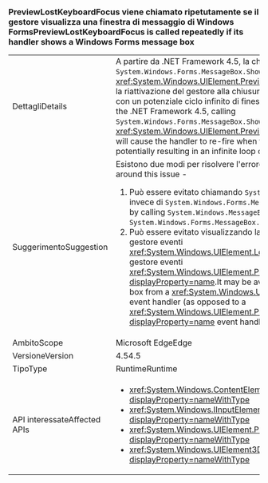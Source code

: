 ### <a name="previewlostkeyboardfocus-is-called-repeatedly-if-its-handler-shows-a-windows-forms-message-box"></a><span data-ttu-id="ce0ee-101">PreviewLostKeyboardFocus viene chiamato ripetutamente se il gestore visualizza una finestra di messaggio di Windows Forms</span><span class="sxs-lookup"><span data-stu-id="ce0ee-101">PreviewLostKeyboardFocus is called repeatedly if its handler shows a Windows Forms message box</span></span>

|   |   |
|---|---|
|<span data-ttu-id="ce0ee-102">Dettagli</span><span class="sxs-lookup"><span data-stu-id="ce0ee-102">Details</span></span>|<span data-ttu-id="ce0ee-103">A partire da .NET Framework 4.5, la chiamata di <code>System.Windows.Forms.MessageBox.Show</code> da un gestore <xref:System.Windows.UIElement.PreviewLostKeyboardFocus> causerà la riattivazione del gestore alla chiusura della finestra di messaggio, con un potenziale ciclo infinito di finestre di messaggio.</span><span class="sxs-lookup"><span data-stu-id="ce0ee-103">Beginning in the .NET Framework 4.5, calling <code>System.Windows.Forms.MessageBox.Show</code> from a <xref:System.Windows.UIElement.PreviewLostKeyboardFocus> handler will cause the handler to re-fire when the message box is closed, potentially resulting in an infinite loop of message boxes.</span></span>|
|<span data-ttu-id="ce0ee-104">Suggerimento</span><span class="sxs-lookup"><span data-stu-id="ce0ee-104">Suggestion</span></span>|<span data-ttu-id="ce0ee-105">Esistono due modi per risolvere l'errore:</span><span class="sxs-lookup"><span data-stu-id="ce0ee-105">There are two options to work around this issue -</span></span><ol><li><span data-ttu-id="ce0ee-106">Può essere evitato chiamando <code>System.Windows.MessageBox.Show</code> invece di <code>System.Windows.Forms.MessageBox.Show</code>.</span><span class="sxs-lookup"><span data-stu-id="ce0ee-106">It may be avoided by calling <code>System.Windows.MessageBox.Show</code> instead of <code>System.Windows.Forms.MessageBox.Show</code>.</span></span></li><li><span data-ttu-id="ce0ee-107">Può essere evitato visualizzando la finestra di messaggio da un gestore eventi <xref:System.Windows.UIElement.LostKeyboardFocus>, anziché un gestore eventi <xref:System.Windows.UIElement.PreviewLostKeyboardFocus?displayProperty=name>.</span><span class="sxs-lookup"><span data-stu-id="ce0ee-107">It may be avoided by showing the message box from a <xref:System.Windows.UIElement.LostKeyboardFocus> event handler (as opposed to a <xref:System.Windows.UIElement.PreviewLostKeyboardFocus?displayProperty=name> event handler).</span></span></li></ol>|
|<span data-ttu-id="ce0ee-108">Ambito</span><span class="sxs-lookup"><span data-stu-id="ce0ee-108">Scope</span></span>|<span data-ttu-id="ce0ee-109">Microsoft Edge</span><span class="sxs-lookup"><span data-stu-id="ce0ee-109">Edge</span></span>|
|<span data-ttu-id="ce0ee-110">Versione</span><span class="sxs-lookup"><span data-stu-id="ce0ee-110">Version</span></span>|<span data-ttu-id="ce0ee-111">4.5</span><span class="sxs-lookup"><span data-stu-id="ce0ee-111">4.5</span></span>|
|<span data-ttu-id="ce0ee-112">Tipo</span><span class="sxs-lookup"><span data-stu-id="ce0ee-112">Type</span></span>|<span data-ttu-id="ce0ee-113">Runtime</span><span class="sxs-lookup"><span data-stu-id="ce0ee-113">Runtime</span></span>|
|<span data-ttu-id="ce0ee-114">API interessate</span><span class="sxs-lookup"><span data-stu-id="ce0ee-114">Affected APIs</span></span>|<ul><li><xref:System.Windows.ContentElement.PreviewLostKeyboardFocus?displayProperty=nameWithType></li><li><xref:System.Windows.IInputElement.PreviewLostKeyboardFocus?displayProperty=nameWithType></li><li><xref:System.Windows.UIElement.PreviewLostKeyboardFocus?displayProperty=nameWithType></li><li><xref:System.Windows.UIElement3D.PreviewLostKeyboardFocus?displayProperty=nameWithType></li></ul>|

